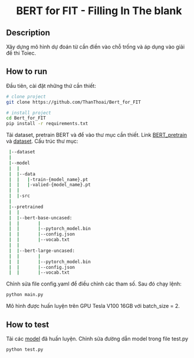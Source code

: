 <div align="center">    
 
# BERT for FIT - Filling In The blank     
 
</div>
 
## Description   
Xây dựng mô hình dự đoán từ cần điền vào chỗ trống và áp dụng vào giải đề thi Toiec.  

## How to run   
Đầu tiên, cài đặt những thứ cần thiết:   
```bash
# clone project   
git clone https://github.com/ThanThoai/Bert_for_FIT

# install project   
cd Bert_for_FIT
pip install -r requirements.txt
 ```   
Tải dataset, pretrain BERT và để vào thư mục cần thiết. Link [BERT_pretrain](https://drive.google.com/drive/folders/171GhawHqUuOhnSFNl9AtQF1WPRqI-Ehf?usp=sharing) và [dataset](https://drive.google.com/drive/folders/1C1GsV1MiDWa8NRFy-pHX8d5V-lKtIo_1?usp=sharing). Cấu trúc thư mục:
 ```bash
  |--dataset
  |
  |--model
  |  |
  |  |--data
  |  |   |-train-{model_name}.pt
  |  |   |-valied-{model_name}.pt
  |  |   
  |  |-src
  |
  |--pretrained
  |  |
  |  |--bert-base-uncased:
  |  |       |
  |  |       |--pytorch_model.bin
  |  |       |--config.json
  |  |       |--vocab.txt
  |  |    
  |  |--bert-large-uncased:
  |  |       |
  |  |       |--pytorch_model.bin
  |  |       |--config.json
  |  |       |--vocab.txt

```  

Chỉnh sửa file config.yaml để điều chỉnh các tham số. Sau đó chạy lệnh: 
```bash
python main.py
```

Mô hình được huấn luyện trên GPU Tesla V100 16GB với batch_size = 2.

## How to test

Tải các [model](https://drive.google.com/drive/folders/1C1GsV1MiDWa8NRFy-pHX8d5V-lKtIo_1?usp=sharing) đã huấn luyện. Chỉnh sửa đường dẫn model trong file test.py
```bash
python test.py
```

  
